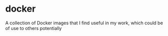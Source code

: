 # docker
A collection of Docker images that I find useful in my work, which could be of use to others potentially
